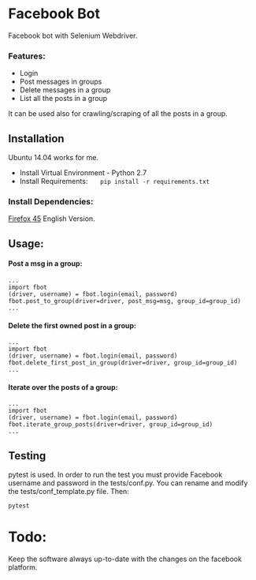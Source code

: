 # Facebook Bot
Facebook bot with Selenium Webdriver.

### Features:
- Login
- Post messages in groups
- Delete messages in a group
- List all the posts in a group

It can be used also for crawling/scraping of all the posts in a group.

## Installation
Ubuntu 14.04 works for me.
- Install Virtual Environment - Python 2.7
- Install Requirements:
    `    pip install -r requirements.txt    `

### Install Dependencies:
[Firefox 45](https://www.mozilla.org) English Version.




## Usage:
#### Post a msg in a group:
    ...
    import fbot
    (driver, username) = fbot.login(email, password)
    fbot.post_to_group(driver=driver, post_msg=msg, group_id=group_id)
    ...


#### Delete the first owned post in a group:
    ...
    import fbot
    (driver, username) = fbot.login(email, password)
    fbot.delete_first_post_in_group(driver=driver, group_id=group_id)
    ...

#### Iterate over the posts of a group:
    ...
    import fbot
    (driver, username) = fbot.login(email, password)
    fbot.iterate_group_posts(driver=driver, group_id=group_id)
    ...

## Testing
pytest is used.
In order to run the test you must provide Facebook username and password in the tests/conf.py.
You can rename and modify the tests/conf_template.py file. Then:

    pytest


# Todo:
Keep the software always up-to-date with the changes on the facebook platform.




